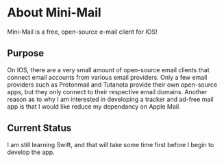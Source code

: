 # About Mini-Mail
Mini-Mail is a free, open-source e-mail client for IOS!

## Purpose
On IOS, there are a very small amount of open-source email clients that connect email accounts from various email providers. Only a few email providers such as Protonmail and Tutanota provide their own open-source apps, but they only connect to their respective email domains. Another reason as to why I am interested in developing a tracker and ad-free mail app is that I would like reduce my dependancy on Apple Mail.

## Current Status
I am still learning Swift, and that will take some time first before I begin to develop the app.
